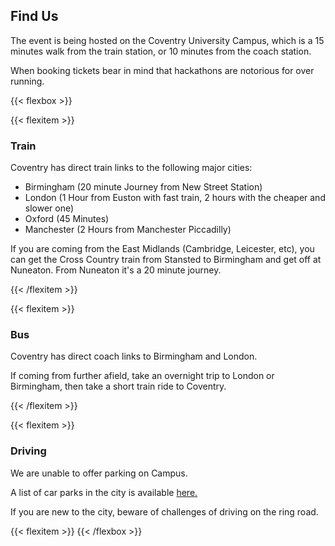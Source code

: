 ## Find Us

The event is being hosted on the Coventry University Campus, which is a 15
minutes walk from the train station, or 10 minutes from the coach station.

When booking tickets bear in mind that hackathons are notorious for over running.

{{< flexbox >}}

{{< flexitem >}}
### <i class="fas fa-train"></i> Train

Coventry has direct train links to the following major cities:

* Birmingham (20 minute Journey from New Street Station)
* London (1 Hour from Euston with fast train, 2 hours with the cheaper and slower one)
* Oxford (45 Minutes)
* Manchester (2 Hours from Manchester Piccadilly)

If you are coming from the East Midlands (Cambridge, Leicester, etc), you can get the Cross Country train from Stansted to Birmingham and get off at Nuneaton. From Nuneaton it's a 20 minute journey.

{{< /flexitem >}}

{{< flexitem >}}
### <i class="fas fa-bus"></i> Bus

Coventry has direct coach links to Birmingham and London. 

If coming from further afield, take an overnight trip to London or Birmingham, then take a short train ride to Coventry.

{{< /flexitem >}}

{{< flexitem >}}
### <i class="fas fa-car"></i> Driving

We are unable to offer parking on Campus.

A list of car parks in the city is available
<a href="http://www.coventry.gov.uk/homepage/1024/parking_search_results?your-area-keyword=&your-area-category=191&your-area-postcode=CV1+5RR&your-area-radius=2">here.</a>

If you are new to the city, beware of challenges of driving on the ring road.

{{< flexitem >}}
{{< /flexbox >}}

